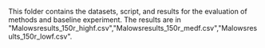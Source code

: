 This folder contains the datasets, script, and results for the evaluation of methods and baseline experiment. 
The results are in "Malowsresults_150r_highf.csv","Malowsresults_150r_medf.csv","Malowsresults_150r_lowf.csv".
